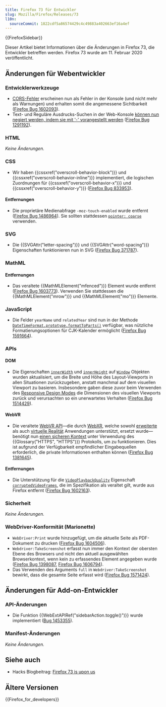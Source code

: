 ```yaml
---
title: Firefox 73 für Entwickler
slug: Mozilla/Firefox/Releases/73
l10n:
  sourceCommit: 1822cdf5a86574429c4c49883a402663ef16a4ef
---
```


{{FirefoxSidebar}}

Dieser Artikel bietet Informationen über die Änderungen in Firefox 73, die Entwickler betreffen werden. Firefox 73 wurde am 11. Februar 2020 veröffentlicht.

## Änderungen für Webentwickler

### Entwicklerwerkzeuge

- [CORS-Fehler](/de/docs/Web/HTTP/CORS/Errors) erscheinen nun als Fehler in der Konsole (und nicht mehr als Warnungen) und erhalten somit die angemessene Sichtbarkeit ([Firefox Bug 1602093](https://bugzil.la/1602093)).
- Text- und Reguläre Ausdrucks-Suchen in der Web-Konsole [können nun negiert werden, indem sie mit '-' vorangestellt werden](https://firefox-source-docs.mozilla.org/devtools-user/web_console/console_messages/index.html#filtering-and-searching) ([Firefox Bug 1291192](https://bugzil.la/1291192)).

### HTML

_Keine Änderungen._

### CSS

- Wir haben {{cssxref("overscroll-behavior-block")}} und {{cssxref("overscroll-behavior-inline")}} implementiert, die logischen Zuordnungen für {{cssxref("overscroll-behavior-x")}} und {{cssxref("overscroll-behavior-y")}} ([Firefox Bug 833953](https://bugzil.la/833953)).

#### Entfernungen

- Die proprietäre Medienabfrage `-moz-touch-enabled` wurde entfernt ([Firefox Bug 1486964](https://bugzil.la/1486964)). Sie sollten stattdessen [`pointer: coarse`](/de/docs/Web/CSS/@media/pointer) verwenden.

### SVG

- Die {{SVGAttr("letter-spacing")}} und {{SVGAttr("word-spacing")}} Eigenschaften funktionieren nun in SVG ([Firefox Bug 371787](https://bugzil.la/371787)).

### MathML

#### Entfernungen

- Das veraltete {{MathMLElement("mfenced")}} Element wurde entfernt ([Firefox Bug 1603773](https://bugzil.la/1603773)). Verwenden Sie stattdessen die {{MathMLElement("mrow")}} und {{MathMLElement("mo")}} Elemente.

### JavaScript

- Die Felder `yearName` und `relatedYear` sind nun in der Methode [`DateTimeFormat.prototype.formatToParts()`](/de/docs/Web/JavaScript/Reference/Global_Objects/Intl/DateTimeFormat/formatToParts) verfügbar, was nützliche Formatierungsoptionen für CJK-Kalender ermöglicht ([Firefox Bug 1591664](https://bugzil.la/1591664)).

### APIs

#### DOM

- Die Eigenschaften [`innerWidth`](/de/docs/Web/API/Window/innerWidth) und [`innerHeight`](/de/docs/Web/API/Window/innerHeight) auf [`Window`](/de/docs/Web/API/Window) Objekten wurden aktualisiert, um die Breite und Höhe des Layout-Viewports in allen Situationen zurückzugeben, anstatt manchmal auf dem visuellen Viewport zu basieren. Insbesondere gaben diese zuvor beim Verwenden des [Responsive Design Modes](https://firefox-source-docs.mozilla.org/devtools-user/responsive_design_mode/index.html) die Dimensionen des visuellen Viewports zurück und verursachten so ein unerwartetes Verhalten ([Firefox Bug 1514429](https://bugzil.la/1514429)).

#### WebVR

- Die veraltete [WebVR API](/de/docs/Web/API/WebVR_API)—die durch [WebXR](/de/docs/Web/API/WebXR_Device_API), welche sowohl [erweiterte](https://en.wikipedia.org/wiki/Augmented_reality) als auch [virtuelle Realität](https://en.wikipedia.org/wiki/Virtual_reality) Anwendungen unterstützt, ersetzt wurde—benötigt nun [einen sicheren Kontext](/de/docs/Web/API/WebVR_API#api_availability) unter Verwendung des {{Glossary("HTTPS", "HTTPS")}} Protokolls, um zu funktionieren. Dies ist aufgrund der Verfügbarkeit empfindlicher Eingabequellen erforderlich, die private Informationen enthalten können ([Firefox Bug 1381645](https://bugzil.la/1381645)).

#### Entfernungen

- Die Unterstützung für die [`VideoPlaybackQuality`](/de/docs/Web/API/VideoPlaybackQuality) Eigenschaft [`corruptedVideoFrames`](/de/docs/Web/API/VideoPlaybackQuality/corruptedVideoFrames), die im Spezifikation als veraltet gilt, wurde aus Firefox entfernt ([Firefox Bug 1602163](https://bugzil.la/1602163)).

### Sicherheit

_Keine Änderungen._

### WebDriver-Konformität (Marionette)

- `WebDriver:Print` wurde hinzugefügt, um die aktuelle Seite als PDF-Dokument zu drucken ([Firefox Bug 1604506](https://bugzil.la/1604506)).
- `Webdriver:TakeScreenshot` erfasst nun immer den Kontext der obersten Ebene des Browsers und nicht den aktuell ausgewählten Browserkontext, wenn kein zu erfassendes Element angegeben wurde ([Firefox Bug 1398087](https://bugzil.la/1398087), [Firefox Bug 1606794](https://bugzil.la/1606794)).
- Das Verwenden des Arguments `full` in `Webdriver:TakeScreenshot` bewirkt, dass die gesamte Seite erfasst wird ([Firefox Bug 1571424](https://bugzil.la/1571424)).

## Änderungen für Add-on-Entwickler

### API-Änderungen

- Die Funktion {{WebExtAPIRef("sidebarAction.toggle()")}} wurde implementiert ([Bug 1453355](https://bugzil.la/1453355)).

### Manifest-Änderungen

_Keine Änderungen._

## Siehe auch

- Hacks Blogbeitrag: [Firefox 73 is upon us](https://hacks.mozilla.org/2020/02/firefox-73-is-upon-us/)

## Ältere Versionen

{{Firefox_for_developers}}
